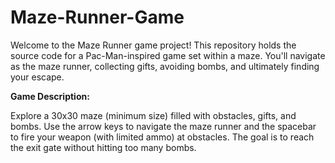 # Maze-Runner-Game
Welcome to the Maze Runner game project! This repository holds the source code for a Pac-Man-inspired game set within a maze. You'll navigate as the maze runner, collecting gifts, avoiding bombs, and ultimately finding your escape.

**Game Description:**

Explore a 30x30 maze (minimum size) filled with obstacles, gifts, and bombs. Use the arrow keys to navigate the maze runner and the spacebar to fire your weapon (with limited ammo) at obstacles. The goal is to reach the exit gate without hitting too many bombs.
